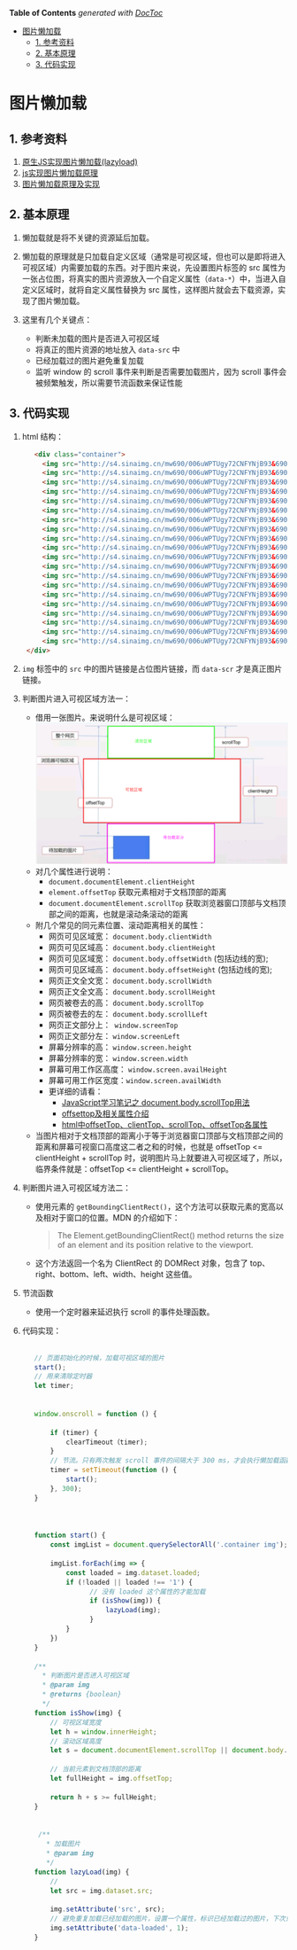 <!-- START doctoc generated TOC please keep comment here to allow auto update -->
<!-- DON'T EDIT THIS SECTION, INSTEAD RE-RUN doctoc TO UPDATE -->
**Table of Contents**  *generated with [DocToc](https://github.com/thlorenz/doctoc)*

- [图片懒加载](#%E5%9B%BE%E7%89%87%E6%87%92%E5%8A%A0%E8%BD%BD)
  - [1. 参考资料](#1-%E5%8F%82%E8%80%83%E8%B5%84%E6%96%99)
  - [2. 基本原理](#2-%E5%9F%BA%E6%9C%AC%E5%8E%9F%E7%90%86)
  - [3. 代码实现](#3-%E4%BB%A3%E7%A0%81%E5%AE%9E%E7%8E%B0)

<!-- END doctoc generated TOC please keep comment here to allow auto update -->

# 图片懒加载

## 1. 参考资料

1. [原生JS实现图片懒加载(lazyload)](https://segmentfault.com/a/1190000009755157)
2. [js实现图片懒加载原理](https://blog.csdn.net/w1418899532/article/details/90515969)
3. [图片懒加载原理及实现](https://www.jianshu.com/p/8e2a73638153)

## 2. 基本原理

1. 懒加载就是将不关键的资源延后加载。

2. 懒加载的原理就是只加载自定义区域（通常是可视区域，但也可以是即将进入可视区域）内需要加载的东西。对于图片来说，先设置图片标签的 src 属性为一张占位图，将真实的图片资源放入一个自定义属性（`data-*`）中，当进入自定义区域时，就将自定义属性替换为 src 属性，这样图片就会去下载资源，实现了图片懒加载。

3. 这里有几个关键点：
   - 判断未加载的图片是否进入可视区域
   - 将真正的图片资源的地址放入 `data-src` 中
   - 已经加载过的图片避免重复加载
   - 监听 window 的 scroll 事件来判断是否需要加载图片，因为 scroll 事件会被频繁触发，所以需要节流函数来保证性能

## 3. 代码实现

1. html 结构：
   ```html
      <div class="container">
        <img src="http://s4.sinaimg.cn/mw690/006uWPTUgy72CNFYNjB93&690" alt="1" data-src="http://img4.imgtn.bdimg.com/it/u=951914923,777131061&fm=26&gp=0.jpg">
        <img src="http://s4.sinaimg.cn/mw690/006uWPTUgy72CNFYNjB93&690" alt="1" data-src="http://img1.imgtn.bdimg.com/it/u=637435809,3242058940&fm=26&gp=0.jpg">
        <img src="http://s4.sinaimg.cn/mw690/006uWPTUgy72CNFYNjB93&690" alt="1" data-src="http://img1.imgtn.bdimg.com/it/u=3990342075,2367006974&fm=200&gp=0.jpg">
        <img src="http://s4.sinaimg.cn/mw690/006uWPTUgy72CNFYNjB93&690" alt="1" data-src="http://img1.imgtn.bdimg.com/it/u=1813891576,1754763093&fm=26&gp=0.jpg">
        <img src="http://s4.sinaimg.cn/mw690/006uWPTUgy72CNFYNjB93&690" alt="1" data-src="http://img4.imgtn.bdimg.com/it/u=2539922263,2810970709&fm=200&gp=0.jpg">
        <img src="http://s4.sinaimg.cn/mw690/006uWPTUgy72CNFYNjB93&690" alt="1" data-src="http://img4.imgtn.bdimg.com/it/u=1878067600,3935137756&fm=200&gp=0.jpg">
        <img src="http://s4.sinaimg.cn/mw690/006uWPTUgy72CNFYNjB93&690" alt="1" data-src="http://img3.imgtn.bdimg.com/it/u=85690711,3884201894&fm=26&gp=0.jpg">
        <img src="http://s4.sinaimg.cn/mw690/006uWPTUgy72CNFYNjB93&690" alt="1" data-src="http://img2.imgtn.bdimg.com/it/u=3844233833,3942617167&fm=200&gp=0.jpg">
        <img src="http://s4.sinaimg.cn/mw690/006uWPTUgy72CNFYNjB93&690" alt="1" data-src="http://img0.imgtn.bdimg.com/it/u=1846695025,2515725663&fm=26&gp=0.jpg">
        <img src="http://s4.sinaimg.cn/mw690/006uWPTUgy72CNFYNjB93&690" alt="1" data-src="http://img3.imgtn.bdimg.com/it/u=346230831,1833217134&fm=200&gp=0.jpg">
        <img src="http://s4.sinaimg.cn/mw690/006uWPTUgy72CNFYNjB93&690" alt="1" data-src="http://img5.imgtn.bdimg.com/it/u=3478148120,2683867435&fm=26&gp=0.jpg">
        <img src="http://s4.sinaimg.cn/mw690/006uWPTUgy72CNFYNjB93&690" alt="1" data-src="http://img5.imgtn.bdimg.com/it/u=2298824648,1812234339&fm=200&gp=0.jpg">
        <img src="http://s4.sinaimg.cn/mw690/006uWPTUgy72CNFYNjB93&690" alt="1" data-src="http://img2.imgtn.bdimg.com/it/u=4201594846,4178139206&fm=26&gp=0.jpg">
        <img src="http://s4.sinaimg.cn/mw690/006uWPTUgy72CNFYNjB93&690" alt="1" data-src="http://img2.imgtn.bdimg.com/it/u=484389598,819397330&fm=200&gp=0.jpg">
        <img src="http://s4.sinaimg.cn/mw690/006uWPTUgy72CNFYNjB93&690" alt="1" data-src="http://img1.imgtn.bdimg.com/it/u=3729466012,914166979&fm=26&gp=0.jpg">
        <img src="http://s4.sinaimg.cn/mw690/006uWPTUgy72CNFYNjB93&690" alt="1" data-src="http://img2.imgtn.bdimg.com/it/u=354463615,3836278171&fm=200&gp=0.jpg">
        <img src="http://s4.sinaimg.cn/mw690/006uWPTUgy72CNFYNjB93&690" alt="1" data-src="http://img5.imgtn.bdimg.com/it/u=1831250492,3489827059&fm=200&gp=0.jpg">
        <img src="http://s4.sinaimg.cn/mw690/006uWPTUgy72CNFYNjB93&690" alt="1" data-src="http://img1.imgtn.bdimg.com/it/u=779005622,2247570143&fm=200&gp=0.jpg">
        <img src="http://s4.sinaimg.cn/mw690/006uWPTUgy72CNFYNjB93&690" alt="1" data-src="http://img1.imgtn.bdimg.com/it/u=1968229118,3512711019&fm=26&gp=0.jpg">
        <img src="http://s4.sinaimg.cn/mw690/006uWPTUgy72CNFYNjB93&690" alt="1" data-src="http://img2.imgtn.bdimg.com/it/u=1088428253,1150170159&fm=200&gp=0.jpg">
    </div>
   ```

2. `img` 标签中的 `src` 中的图片链接是占位图片链接，而 `data-scr` 才是真正图片链接。

3. 判断图片进入可视区域方法一：
   - 借用一张图片。来说明什么是可视区域：
     ![](./img/lazyload.png)
   - 对几个属性进行说明：
     - `document.documentElement.clientHeight` 
     - `element.offsetTop` 获取元素相对于文档顶部的距离
     - `document.documentElement.scrollTop` 获取浏览器窗口顶部与文档顶部之间的距离，也就是滚动条滚动的距离
   - 附几个常见的同元素位置、滚动距离相关的属性：
     - 网页可见区域宽： `document.body.clientWidth`
     - 网页可见区域高： `document.body.clientHeight`
     - 网页可见区域宽： `document.body.offsetWidth` (包括边线的宽);
     - 网页可见区域高： `document.body.offsetHeight` (包括边线的宽);
     - 网页正文全文宽： `document.body.scrollWidth`
     - 网页正文全文高： `document.body.scrollHeight`
     - 网页被卷去的高： `document.body.scrollTop`
     - 网页被卷去的左： `document.body.scrollLeft`
     - 网页正文部分上：` window.screenTop`
     - 网页正文部分左： `window.screenLeft`
     - 屏幕分辨率的高： `window.screen.height`
     - 屏幕分辨率的宽： `window.screen.width`
     - 屏幕可用工作区高度： `window.screen.availHeight`
     - 屏幕可用工作区宽度：`window.screen.availWidth`
     - 更详细的请看：
       - [JavaScript学习笔记之 document.body.scrollTop用法](https://blog.csdn.net/jiabin_xu/article/details/80537089)
       - [offsettop及相关属性介绍](https://www.jianshu.com/p/135731ec13f1)
       - [html中offsetTop、clientTop、scrollTop、offsetTop各属性](https://www.cnblogs.com/firstdream/p/5497145.html)
   - 当图片相对于文档顶部的距离小于等于浏览器窗口顶部与文档顶部之间的距离和屏幕可视窗口高度这二者之和的时候，也就是 offsetTop <= clientHeight + scrollTop 时，说明图片马上就要进入可视区域了，所以，临界条件就是：offsetTop <= clientHeight + scrollTop。



4. 判断图片进入可视区域方法二：
   - 使用元素的 `getBoundingClientRect()`，这个方法可以获取元素的宽高以及相对于窗口的位置。MDN 的介绍如下：
     > The Element.getBoundingClientRect() method returns the size of an element and its position relative to the viewport.

    - 这个方法返回一个名为 ClientRect 的 DOMRect 对象，包含了 top、right、bottom、left、width、height 这些值。

5. 节流函数
   - 使用一个定时器来延迟执行 scroll 的事件处理函数。

6. 代码实现：
   ```javascript
    
      // 页面初始化的时候，加载可视区域的图片
      start();
      // 用来清除定时器
      let timer;

      
      window.onscroll = function () {
          
          if (timer) {
              clearTimeout（timer);
          }
          // 节流。只有两次触发 scroll 事件的间隔大于 300 ms，才会执行懒加载函数
          timer = setTimeout(function () {
              start();
          }, 300);
      }

      
    
      function start() {
          const imgList = document.querySelectorAll('.container img');

          imgList.forEach(img => {
              const loaded = img.dataset.loaded;
              if (!loaded || loaded !== '1') {
                    // 没有 loaded 这个属性的才能加载
                    if (isShow(img)) {
                        lazyLoad(img);
                    }
              }
          })
      }

      /**
        * 判断图片是否进入可视区域
        * @param img
        * @returns {boolean}
        */
      function isShow(img) {
          // 可视区域宽度
          let h = window.innerHeight;
		  // 滚动区域高度
		  let s = document.documentElement.scrollTop || document.body.scrollTop; 
          
          // 当前元素到文档顶部的距离
          let fullHeight = img.offsetTop;

          return h + s >= fullHeight;
      }
      

       /**
         * 加载图片
         * @param img
         */
      function lazyLoad(img) {
          // 
          let src = img.dataset.src;
    
          img.setAttribute('src', src);
          // 避免重复加载已经加载的图片，设置一个属性，标识已经加载过的图片，下次只加载未加载过的图片
          img.setAttribute('data-loaded', 1);
      }
      
   ```